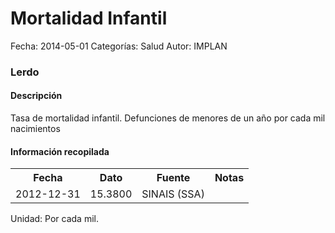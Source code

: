 Mortalidad Infantil
=====

Fecha: 2014-05-01
Categorías: Salud
Autor: IMPLAN

### Lerdo

#### Descripción

Tasa de mortalidad infantil. Defunciones de menores de un año por cada mil nacimientos

#### Información recopilada

<table class="table table-hover table-bordered">
  <tr><th>Fecha</th><th>Dato</th><th>Fuente</th><th>Notas</th></tr>
  <tr><td>2012-12-31</td><td>15.3800</td><td>SINAIS (SSA)</td><td></td></tr>
</table>

Unidad: Por cada mil.
